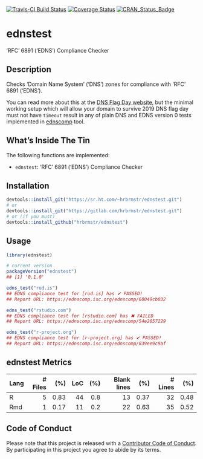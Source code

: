 
[![Travis-CI Build
Status](https://travis-ci.org/hrbrmstr/ednstest.svg?branch=master)](https://travis-ci.org/hrbrmstr/ednstest)
[![Coverage
Status](https://codecov.io/gh/hrbrmstr/ednstest/branch/master/graph/badge.svg)](https://codecov.io/gh/hrbrmstr/ednstest)
[![CRAN\_Status\_Badge](http://www.r-pkg.org/badges/version/ednstest)](https://cran.r-project.org/package=ednstest)

# ednstest

‘RFC’ 6891 (‘EDNS’) Compliance Checker

## Description

Checks ‘Domain Name System’ (‘DNS’) zones for compliance with ‘RFC’ 6891
(‘EDNS’).

You can read more about this at the [DNS Flag Day
website](https://dnsflagday.net/), but the minimal working setup which
will allow your domain to survive 2019 DNS flag day must not have
`timeout` result in any of plain DNS and EDNS version 0 tests
implemented in [ednscomp](https://ednscomp.isc.org/ednscomp) tool.

## What’s Inside The Tin

The following functions are implemented:

  - `ednstest`: ‘RFC’ 6891 (‘EDNS’) Compliance Checker

## Installation

``` r
devtools::install_git("https://sr.ht.com/~hrbrmstr/ednstest.git")
# or
devtools::install_git("https://gitlab.com/hrbrmstr/ednstest.git")
# or (if you must)
devtools::install_github("hrbrmstr/ednstest")
```

## Usage

``` r
library(ednstest)

# current version
packageVersion("ednstest")
## [1] '0.1.0'
```

``` r
edns_test("rud.is")
## EDNS compliance test for [rud.is] has ✔ PASSED!
## Report URL: https://ednscomp.isc.org/ednscomp/60049cb032

edns_test("rstudio.com")
## EDNS compliance test for [rstudio.com] has ✖ FAILED
## Report URL: https://ednscomp.isc.org/ednscomp/54e2057229

edns_test("r-project.org")
## EDNS compliance test for [r-project.org] has ✔ PASSED!
## Report URL: https://ednscomp.isc.org/ednscomp/839ee9c9af
```

## ednstest Metrics

| Lang | \# Files |  (%) | LoC | (%) | Blank lines |  (%) | \# Lines |  (%) |
| :--- | -------: | ---: | --: | --: | ----------: | ---: | -------: | ---: |
| R    |        5 | 0.83 |  44 | 0.8 |          13 | 0.37 |       32 | 0.48 |
| Rmd  |        1 | 0.17 |  11 | 0.2 |          22 | 0.63 |       35 | 0.52 |

## Code of Conduct

Please note that this project is released with a [Contributor Code of
Conduct](CONDUCT.md). By participating in this project you agree to
abide by its terms.
